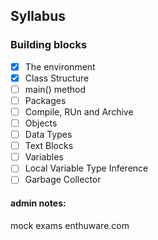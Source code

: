 ## Syllabus

### Building blocks
- [x] The environment
- [x] Class Structure
- [ ] main() method
- [ ] Packages
- [ ] Compile, RUn and Archive
- [ ] Objects
- [ ] Data Types
- [ ] Text Blocks
- [ ] Variables
- [ ] Local Variable Type Inference
- [ ] Garbage Collector 

#### admin notes:
mock exams enthuware.com
